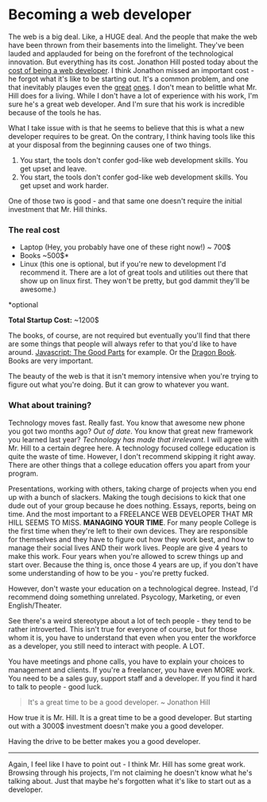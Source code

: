 # Becoming a web developer
The web is a big deal. Like, a HUGE deal. And the people that make the web have been thrown from their basements into the limelight. They've been lauded and applauded for being on the forefront of the technological innovation. But everything has its cost. Jonathon Hill posted today about the [cost of being a web developer](http://jonathonhill.net/2014-02-19/how-much-does-it-cost-to-be-a-web-developer/). I think Jonathon missed an important cost - he forgot what it's like to be starting out. It's a common problem, and one that inevitably plauges even the [great](http://blog.codinghorror.com/paul-grahams-participatory-narcissism/) [ones](http://blog.codinghorror.com/has-joel-spolsky-jumped-the-shark/). I don't mean to belittle what Mr. Hill does for a living. While I don't have a lot of experience with his work, I'm sure he's a great web developer. And I'm sure that his work is incredible because of the tools he has. 

What I take issue with is that he seems to believe that this is what a new developer requires to be great. On the contrary, I think having tools like this at your disposal from the beginning causes one of two things.

1. You start, the tools don't confer god-like web development skills. You get upset and leave.
2. You start, the tools don't confer god-like web development skills. You get upset and work harder. 

One of those two is good - and that same one doesn't require the initial investment that Mr. Hill thinks. 

### The real cost

- Laptop (Hey, you probably have one of these right now!) ~ 700$
- Books ~500$*
- Linux (this one is optional, but if you're new to development I'd recommend it. There are a lot of great tools and utilities out there that show up on linux first. They won't be pretty, but god dammit they'll be awesome.)

*optional

**Total Startup Cost:** ~1200$

The books, of course, are not required but eventually you'll find that there are some things that people will always refer to that you'd like to have around. [Javascript: The Good Parts](http://www.amazon.com/JavaScript-Good-Parts-Douglas-Crockford/dp/0596517742) for example. Or the [Dragon Book](http://www.amazon.com/Compilers-Principles-Techniques-Tools-Edition/dp/0321486811). Books are very important. 

The beauty of the web is that it isn't memory intensive when you're trying to figure out what you're doing. But it can grow to whatever you want.

### What about training?
Technology moves fast. Really fast. You know that awesome new phone you got two months ago? *Out  of date*. You know that great new framework you learned last year? *Technology has made that irrelevant*. I will agree with Mr. Hill to a certain degree here. A technology focused college education is quite the waste of time. However, I don't recommend skipping it right away. There are other things that a college education offers you apart from your program. 

Presentations, working with others, taking charge of projects when you end up with a bunch of slackers. Making the tough decisions to kick that one dude out of your group because he does nothing. Essays, reports, being on time. And the most important to a FREELANCE WEB DEVELOPER THAT MR HILL SEEMS TO MISS. **MANAGING YOUR TIME**. For many people College is the first time when they're left to their own devices. They are responsible for themselves and they have to figure out how they work best, and how to manage their social lives AND their work lives. People are give 4 years to make this work. Four years when you're allowed to screw things up and start over. Because the thing is, once those 4 years are up, if you don't have some understanding of how to be you - you're pretty fucked. 

However, don't waste your education on a technological degree. Instead, I'd recommend doing something unrelated. Psycology, Marketing, or even English/Theater. 

See there's a weird stereotype about a lot of tech people - they tend to be rather introverted. This isn't true for everyone of course, but for those whom it is, you have to understand that even when you enter the workforce as a developer, you still need to interact with people. A LOT. 

You have meetings and phone calls, you have to explain your choices to management and clients. If you're a freelancer, you have even MORE work. You need to be a sales guy, support staff and a developer. If you find it hard to talk to people - good luck. 

>It's a great time to be a good
developer. 
~ Jonathon Hill

How true it is Mr. Hill. It is a great time to be a good developer. But starting out with a 3000$ investment doesn't make you a good developer.

Having the drive to be better makes you a good developer. 

------------------
Again, I feel like I have to point out - I think Mr. Hill has some great work. Browsing through his projects, I'm not claiming he doesn't know what he's talking about. Just that maybe he's forgotten what it's like to start out as a developer.
